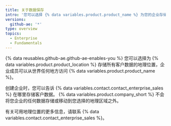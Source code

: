 ```yaml
---
title: 关于数据保存
intro: '您可以选择 {% data variables.product.product_name %} 为您的企业存储所有客户数据的地理位置。'
versions:
  github-ae: '*'
type: overview
topics:
  - Enterprise
  - Fundamentals
---
```


{% data reusables.github-ae.github-ae-enables-you %} 您可以选择为 {% data variables.product.product_location %} 存储所有客户数据的地理位置，企业成员可以从世界任何地方访问 {% data variables.product.product_name %}。

创建企业时，您可以告诉 {% data variables.contact.contact_enterprise_sales %} 在哪里存储客户数据。 {% data variables.product.company_short %} 不会将您企业的任何数据存储或移动到您选择的地理区域之外。

有关可用地理位置的更多信息，请联系 {% data variables.contact.contact_enterprise_sales %}。
